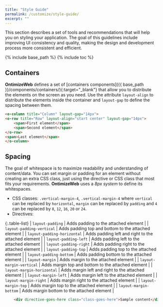 ```yaml
---
title: "Style Guide"
permalink: /customize/style-guide/
excerpt: ""
---
```


This section describes a set of tools and recommendations that will help you on styling your application. The goal of this guidelines include improving UI consistency and quality, making the design and development process more consistent and efficient.

{% include base_path %}
{% include toc %}

## Containers

**OntimizeWeb** defines a set of [containers components]({{ base_path }}/components/containers/){:target="_blank"} that allow you to distribute the elements on the screen as you need. Use the attribute `layout-align` to distribute the elements inside the container and `layout-gap` to define the spacing between them.

```html
<o-column title="Column" layout-gap="14px">
<o-row title="Row" layout-align="start center" layout-gap="14px">
    <span>First element</span>
    <span>Second element</span>
</o-row>
<span>Last element</span>
</o-column>
```

## Spacing

The goal of whitespace is to maximize readability and understanding of content/data. You can set margin or padding for an element without creating an extra CSS class, just using the directive or CSS class that most fits your requirements. **OntimizeWeb** uses a *8px system* to define its whitespaces.

* CSS classes: `.vertical-margin-4`, `.vertical-margin-4` where `vertical` can be replaced by `horizontal`, `margin` can be replaced by `padding` and `4` can be replaced by `8`, `12`, `16`, `20` or `24`.
* Directives:

{:.table-list}
| `layout-padding` | Adds padding to the attached element |
| `layout-padding-vertical` | Adds padding top and bottom to the attached element |
| `layout-padding-horizontal` | Adds padding left and right to the attached element |
| `layout-padding-left` | Adds padding left to the attached element |
| `layout-padding-right` | Adds padding right to the attached element |
| `layout-padding-top` | Adds padding top to the attached element |
| `layout-padding-bottom` | Adds padding bottom to the attached element |
| `layout-margin` | Adds margin to the attached element |
| `layout-margin-vertical` | Adds margin top and bottom to the attached element |
| `layout-margin-horizontal` | Adds margin left and right to the attached element |
| `layout-margin-left` | Adds margin left to the attached element |
| `layout-margin-right` | Adds margin right to the attached element |
| `layout-margin-top` | Adds margin top to the attached element |
| `layout-margin-bottom` | Adds margin bottom to the attached element |

```html
    <div directive-goes-here class="class-goes-here">Sample content</div>
```
